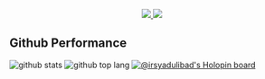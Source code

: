 <p align="center">
  <a href="https://www.linkedin.com/in/rizkypradika/">
    <img src="https://img.shields.io/badge/-rizkypradika-blue?style=for-the-badge&logo=Linkedin&logoColor=00AEFF&labelColor=black&color=black">
  </a>
  <a href="mailto:rizkypradika27@gmail.com">
    <img src="https://img.shields.io/badge/rizkypradika27@gmail.com-0078D4?style=for-the-badge&logo=Gmail&logoColor=00AEFF&labelColor=black&color=black">
  </a>
</p>

## Github Performance
![github stats](https://github-readme-stats-eight-theta.vercel.app/api?username=torvalds&show_icons=true&theme=tokyonight&include_all_commits=true&count_private=true&hide_border=true)
![github top lang](https://github-readme-stats-eight-theta.vercel.app/api/top-langs/?username=torvalds&layout=compact&theme=tokyonight&langs_count=8&hide_border=true)
[![@irsyadulibad's Holopin board](https://holopin.io/api/user/board?user=irsyadulibad)](https://holopin.io/@irsyadulibad)
